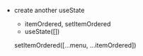 - create another useState
    - itemOrdered, setItemOrdered
    - useState([])

    setItemOrdered([...menu, ...itemOrdered])